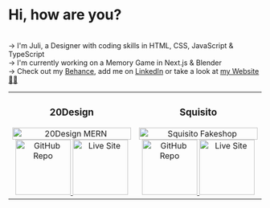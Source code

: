 # Hi, how are you?

<br>→ I'm Juli, a Designer with coding skills in HTML, CSS, JavaScript & TypeScript
<br>→ I'm currently working on a Memory Game in Next.js & Blender
<br>→ Check out my [Behance](https://www.behance.com/julischa), add me on [LinkedIn](https://www.linkedin.com/in/julischa/) or take a look at [my Website 💅🏻](https://www.julischa.com)

<table style="width:100%">
  <tbody>
    <tr>
      <td align="center" width="50%">
        <h3>20Design</h3>
        <img src="https://i.imgur.com/JnHacPR.jpg" width="100%" alt="20Design MERN" />
        <a href="https://github.com/julischa/20Design-MERN" target="_blank">
          <img src="https://i.imgur.com/lATIpBL.jpg" style="width: 110px;" alt="GitHub Repo" />
        </a>
        <a href="https://20-design.vercel.app" target="_blank">
          <img src="https://i.imgur.com/wQDK9IY.jpg" style="width: 110px;" alt="Live Site" />
        </a>
      </td>
      <td align="center" width="50%">
        <h3>Squisito</h3>
        <img src="https://i.imgur.com/43qHFEk.jpg" width="100%" alt="Squisito Fakeshop" />
        <a href="https://github.com/julischa/fake-shop" target="_blank">
          <img src="https://i.imgur.com/lATIpBL.jpg" style="width: 110px;" alt="GitHub Repo" />
        </a>
        <a href="https://squisito-one.vercel.app" target="_blank">
          <img src="https://i.imgur.com/wQDK9IY.jpg" style="width: 110px;" alt="Live Site" />
        </a>
      </td>
    </tr>
  </tbody>
</table>

